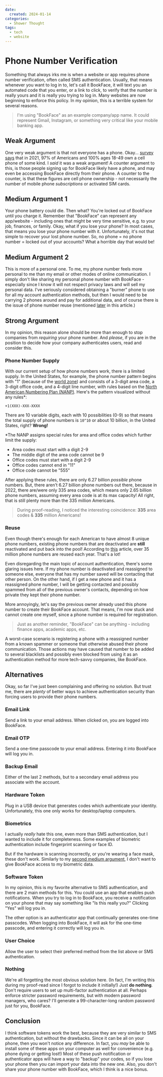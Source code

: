 ```yaml
---
date:
  created: 2024-01-14
categories:
  - Shower Thought
tags:
  - tech
  - website
---
```

# Phone Number Verification

Something that always irks me is when a website or app requires phone number verification, often called SMS authentication. Usually, that means whenever you want to log in to, let's call it BookFace, it will text you an automated code that you enter, or a link to click, to verify that the number is really yours and it is really you trying to log in. Many websites are now beginning to enforce this policy. In my opinion, this is a terrible system for several reasons.

<!-- more -->

> I'm using "BookFace" as an example company/app name. It could represent Gmail, Instagram, or something very critical like your mobile banking app.

## Weak Argument

One very weak argument is that not everyone has a phone. Okay... [survey says](https://www.pewresearch.org/internet/fact-sheet/mobile/) that in 2021, 97% of Americans and 100% ages 18-49 own a cell phone of some kind. I *said* it was a weak argument! A counter argument to this, is those people signing up for BookFace likely have a phone, and may even be accessing BookFace directly from their phone. A counter to the counter, is that these figures are cell phone ownership - not necessarily the number of mobile phone *subscriptions* or activated SIM cards.

## Medium Argument 1

Your phone battery could die. Then what? You're locked out of BookFace until you charge it. Remember that "BookFace" can represent any app/website - including ones that might be very time sensitive, e.g. to your job, finances, or family. Okay, what if you lose your phone? In most cases, that means you lose your phone number with it. Unfortunately, it's not that simple to recover your lost phone number. So, no phone = no phone number = locked out of your accounts? What a horrible day that would be!

## Medium Argument 2

This is more of a personal one. To me, my phone number feels more personal to me than my email or other modes of online communication. I simply don't like sharing my personal phone number with BookFace - especially since I know it will not respect privacy laws and will sell my personal data. I've seriously considered obtaining a "burner" phone to use for all my account authentication methods, but then I would need to be carrying 2 phones around and pay for additional data, and of course there is the issue of phone number reuse (mentioned [later](#reuse) in this article.)

## Strong Argument

In my opinion, this reason alone should be more than enough to stop companies from *requiring* your phone number. And *please*, if you are in the position to decide how your company authenticates users, read and consider this.

### Phone Number Supply

With our current setup of how phone numbers work, there is a limited supply. In the United States, for example, the phone number pattern begins with "1" (because of the [world zone](https://en.wikipedia.org/wiki/List_of_country_calling_codes)) and consists of a 3-digit area code, a 3-digit office code, and a 4-digit line number, with rules based on the [North American Numbering Plan (NANP)](https://en.wikipedia.org/wiki/North_American_Numbering_Plan). Here's the pattern visualized without any rules\*:

```
+1(XXX)-XXX-XXXX
```

There are 10 variable digits, each with 10 possibilities (0-9) so that means the total supply of phone numbers is `10^10` or about 10 billion, in the United States, right? <!-- Surely that is enough phone numbers to go around. --> **Wrong!**

\*The NANP assigns special rules for area and office codes which further limit the supply:

- Area codes must start with a digit 2-9
- The middle digit of the area code cannot be 9
- Office codes must start with a digit 2-9
- Office codes cannot end in "11"
- Office code cannot be "555"

After applying these rules, there are only 6.27 billion *possible* phone numbers. But, there aren't 6.27 billion phone numbers out there, because in 2022, there are/were only 335 area codes, which means only 2.65 billion phone numbers, assuming every area code is at its max capacity! All right, that is still plenty more than the 335 million Americans.

> During proof-reading, I noticed the interesting coincidence: **335** area codes & **335** million Americans!

### Reuse

Even though there's enough for each American to have almost 8 unique phone numbers, existing phone numbers that are deactivated are **still** reactivated and put back into the pool! According to [this](https://www.telesign.com/blog/number-deactivation-and-the-recycled-phone-number-dilemma) article, over 35 million phone numbers are reused each year. That's a lot!

Even disregarding the main topic of account authentication, there's some glaring issues here. If my phone number is deactivated and reassigned to someone else, everyone that has my number saved will be contacting that other person. On the other hand, if I get a new phone and it has a reassigned phone number, I will be getting contacted and possibly spammed from all of the previous owner's contacts, depending on how private they kept their phone number.

More annoyingly, let's say the previous owner already used this phone number to create their BookFace account. That means, I'm now stuck and cannot create one myself, since a phone number is required for registration.

> Just as another reminder, "BookFace" can be anything - including finance apps, academic apps, etc.

A worst-case scenario is registering a phone with a reassigned number from a known spammer or someone that otherwise abused their phone communication. Those actions may have caused that number to be added to several blacklists and possibly even blocked from using it as an authentication method for more tech-savvy companies, like BookFace.

## Alternatives

Okay, so far I've just been complaining and offering no solution. But trust me, there are *plenty* of better ways to achieve authentication security than forcing users to provide their phone numbers.

### Email Link

Send a link to your email address. When clicked on, you are logged into BookFace.

### Email OTP

Send a one-time passcode to your email address. Entering it into BookFace will log you in.

### Backup Email

Either of the last 2 methods, but to a secondary email address you associate with the account.

### Hardware Token

Plug in a USB device that generates codes which authenticate your identity. Unfortunately, this one only works for desktop/laptop computers.

### Biometrics

I actually *really* hate this one, even more than SMS authentication, but I wanted to include it for completeness. Some examples of biometric authentication include fingerprint scanning or face ID.

But if the hardware is scanning incorrectly, or you're wearing a face mask, these don't work. Similarly to my [second medium argument](#medium-argument-2), I don't want to give BookFace access to my biometric data.

### Software Token

In my opinion, this is my favorite alternative to SMS authentication, and there are 2 main methods for this. You could use an app that enables push notifications. When you try to log in to BookFace, you receive a notification on your phone that may say something like "Is this really you?" Clicking "Yes" will log you in.

The other option is an authenticator app that continually generates one-time passcodes. When logging into BookFace, it will ask for the one-time passcode, and entering it correctly will log you in.

### User Choice

Allow the user to select their preferred method from the list above or SMS authentication.

### Nothing

We're all forgetting the most obvious solution here. (In fact, I'm writing this during my proof-read since I forgot to include it initially!) Just **do nothing**. Don't require users to set up multi-factor authentication at all. Perhaps enforce stricter password requirements, but with modern password managers, who cares? I'll generate a 99-character-long random password just for you, BookFace.

## Conclusion

I think software tokens work the best, because they are very similar to SMS authentication, but without the drawbacks. Since it can be all on your phone, then you won't notice any difference. In fact, you *may* be able to install some of these apps on your computer as well for convenience (e.g. phone dying or getting lost!) Most of these push notification or authenticator apps will have a way to "backup" your codes, so if you lose your phone then you can import your data into the new one. Also, you don't share your phone number with BookFace, which I think is a nice bonus.